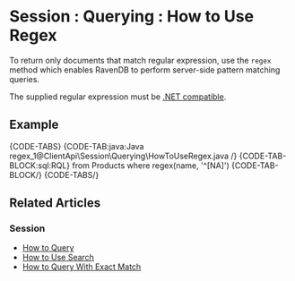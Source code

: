 # Session : Querying : How to Use Regex

To return only documents that match regular expression, use the `regex` method which enables RavenDB to perform server-side pattern matching queries. 

The supplied regular expression must be [.NET compatible](https://docs.microsoft.com/en-us/dotnet/api/system.text.regularexpressions.regex?view=netframework-4.7.1).

## Example

{CODE-TABS}
{CODE-TAB:java:Java regex_1@ClientApi\Session\Querying\HowToUseRegex.java /}
{CODE-TAB-BLOCK:sql:RQL}
from Products 
where regex(name, '^[NA]')
{CODE-TAB-BLOCK/}
{CODE-TABS/}

## Related Articles

### Session

- [How to Query](../../../client-api/session/querying/how-to-query)
- [How to Use Search](../../../client-api/session/querying/how-to-use-search)
- [How to Query With Exact Match](../../../client-api/session/querying/how-to-query-with-exact-match)
